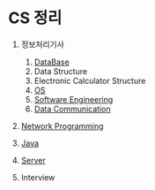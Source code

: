 # CS 정리

1. 정보처리기사

   1. [DataBase](https://github.com/bghgu/CS/tree/master/DataBase)
   2. Data Structure
   3. Electronic Calculator Structure
   4. [OS](https://github.com/bghgu/CS/tree/master/OS)
   5. [Software Engineering](https://github.com/bghgu/CS/tree/master/Software%20Engineering)
   6. [Data Communication](https://github.com/bghgu/CS/tree/master/Data%20Communication)
2. [Network Programming](https://github.com/bghgu/CS/tree/master/Network%20Programming)
3. [Java](https://github.com/bghgu/CS/tree/master/Java)
4. [Server](https://github.com/bghgu/CS/tree/master/Server)
5. Interview

